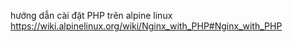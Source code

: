 hướng dẫn cài đặt PHP trên alpine linux
https://wiki.alpinelinux.org/wiki/Nginx_with_PHP#Nginx_with_PHP